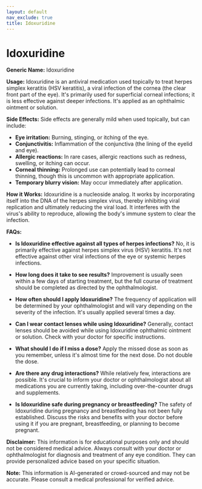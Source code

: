 ```yaml
---
layout: default
nav_exclude: true
title: Idoxuridine
---
```


# Idoxuridine

**Generic Name:** Idoxuridine

**Usage:** Idoxuridine is an antiviral medication used topically to treat herpes simplex keratitis (HSV keratitis), a viral infection of the cornea (the clear front part of the eye).  It's primarily used for superficial corneal infections; it is less effective against deeper infections.  It's applied as an ophthalmic ointment or solution.

**Side Effects:**  Side effects are generally mild when used topically, but can include:

* **Eye irritation:** Burning, stinging, or itching of the eye.
* **Conjunctivitis:** Inflammation of the conjunctiva (the lining of the eyelid and eye).
* **Allergic reactions:** In rare cases, allergic reactions such as redness, swelling, or itching can occur.
* **Corneal thinning:** Prolonged use can potentially lead to corneal thinning, though this is uncommon with appropriate application.
* **Temporary blurry vision:**  May occur immediately after application.


**How it Works:** Idoxuridine is a nucleoside analog.  It works by incorporating itself into the DNA of the herpes simplex virus, thereby inhibiting viral replication and ultimately reducing the viral load.  It interferes with the virus's ability to reproduce, allowing the body's immune system to clear the infection.

**FAQs:**

* **Is Idoxuridine effective against all types of herpes infections?** No, it is primarily effective against herpes simplex virus (HSV) keratitis. It's not effective against other viral infections of the eye or systemic herpes infections.

* **How long does it take to see results?** Improvement is usually seen within a few days of starting treatment, but the full course of treatment should be completed as directed by the ophthalmologist.

* **How often should I apply Idoxuridine?**  The frequency of application will be determined by your ophthalmologist and will vary depending on the severity of the infection.  It's usually applied several times a day.

* **Can I wear contact lenses while using Idoxuridine?**  Generally, contact lenses should be avoided while using Idoxuridine ophthalmic ointment or solution.  Check with your doctor for specific instructions.

* **What should I do if I miss a dose?** Apply the missed dose as soon as you remember, unless it's almost time for the next dose.  Do not double the dose.

* **Are there any drug interactions?**  While relatively few, interactions are possible. It's crucial to inform your doctor or ophthalmologist about all medications you are currently taking, including over-the-counter drugs and supplements.

* **Is Idoxuridine safe during pregnancy or breastfeeding?** The safety of Idoxuridine during pregnancy and breastfeeding has not been fully established. Discuss the risks and benefits with your doctor before using it if you are pregnant, breastfeeding, or planning to become pregnant.


**Disclaimer:** This information is for educational purposes only and should not be considered medical advice.  Always consult with your doctor or ophthalmologist for diagnosis and treatment of any eye condition.  They can provide personalized advice based on your specific situation.


**Note:** This information is AI-generated or crowd-sourced and may not be accurate. Please consult a medical professional for verified advice.